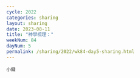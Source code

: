 ```yaml
---
cycle: 2022
categories: sharing
layout: sharing
date: 2023-08-11
title: "神學梳理："
weekNum: 84
dayNum: 5
permalink: /sharing/2022/wk84-day5-sharing.html
---
```


[](https://eccseattle.github.io/media/sharing/2022/wk084/2023-08-10-bin.m4a)

`小錢`
